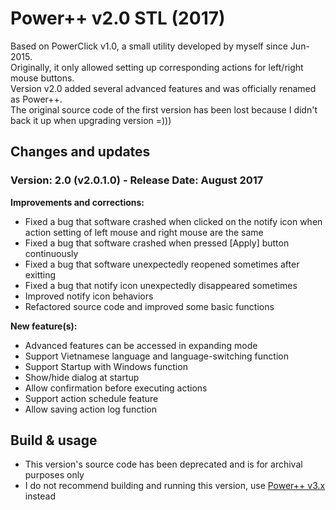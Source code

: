 ﻿# Power++ v2.0 STL (2017)
Based on PowerClick v1.0, a small utility developed by myself since Jun-2015.  
Originally, it only allowed setting up corresponding actions for left/right mouse buttons.  
Version v2.0 added several advanced features and was officially renamed as Power++.  
The original source code of the first version has been lost because I didn't back it up when upgrading version =)))

## Changes and updates
### Version: 2.0 (v2.0.1.0) - Release Date: August 2017

**Improvements and corrections:**
- Fixed a bug that software crashed when clicked on the notify icon when action setting of left mouse and right mouse are the same
- Fixed a bug that software crashed when pressed [Apply] button continuously
- Fixed a bug that software unexpectedly reopened sometimes after exitting
- Fixed a bug that notify icon unexpectedly disappeared sometimes
- Improved notify icon behaviors
- Refactored source code and improved some basic functions

**New feature(s):**
- Advanced features can be accessed in expanding mode
- Support Vietnamese language and language-switching function
- Support Startup with Windows function
- Show/hide dialog at startup
- Allow confirmation before executing actions
- Support action schedule feature
- Allow saving action log function

## Build & usage
- This version's source code has been deprecated and is for archival purposes only
- I do not recommend building and running this version, use [Power++ v3.x](https://github.com/anthonyleestark/PowerPlus3) instead
